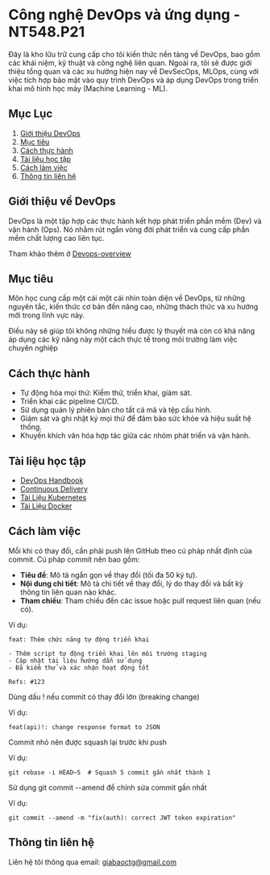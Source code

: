 # Công nghệ DevOps và ứng dụng - NT548.P21

Đây là kho lữu trữ cung cấp cho tôi kiến thức nền tảng về DevOps, bao gồm các khái niệm, kỹ thuật và công
nghệ liên quan. Ngoài ra, tôi sẽ được giới thiệu tổng quan và các xu hướng hiện nay về DevSecOps, MLOps, cùng với việc tích hợp bảo mật vào quy trình DevOps và áp dụng DevOps trong triển khai mô hình học máy (Machine Learning - ML).

## Mục Lục

1. [Giới thiệu DevOps](#giới-thiệu-về-devops)
2. [Mục tiêu](#mục-tiêu)
2. [Cách thực hành](#cách-thực-hành)
3. [Tài liệu học tập](#tài-liệu-học-tập)
4. [Cách làm việc](#cách-làm-việc)
5. [Thông tin liên hệ](#thông-tin-liên-hệ)

## Giới thiệu về DevOps

DevOps là một tập hợp các thực hành kết hợp phát triển phần mềm (Dev) và vận hành (Ops). Nó nhằm rút ngắn vòng đời phát triển và cung cấp phần mềm chất lượng cao liên tục.

Tham khảo thêm ở [Devops-overview](/Note/Devops-overview.md)

## Mục tiêu

Môn học cung cấp một cái một cái nhìn toàn diện về DevOps, từ những nguyên tắc, kiến thức cơ bản đến nâng cao, những thách thức và xu hướng mới trong lĩnh vực này. 

Điều này sẽ giúp tôi không những hiểu được lý thuyết mà còn có khả năng áp dụng các kỹ năng này một cách thực
tế trong môi trường làm việc chuyên nghiệp

## Cách thực hành

- Tự động hóa mọi thứ: Kiểm thử, triển khai, giám sát.
- Triển khai các pipeline CI/CD.
- Sử dụng quản lý phiên bản cho tất cả mã và tệp cấu hình.
- Giám sát và ghi nhật ký mọi thứ để đảm bảo sức khỏe và hiệu suất hệ thống.
- Khuyến khích văn hóa hợp tác giữa các nhóm phát triển và vận hành.

## Tài liệu học tập

- [DevOps Handbook](https://www.amazon.com/DevOps-Handbook-World-Class-Reliability-Organizations/dp/1942788002)
- [Continuous Delivery](https://www.amazon.com/Continuous-Delivery-Deployment-Automation-Addison-Wesley/dp/0321601912)
- [Tài Liệu Kubernetes](https://kubernetes.io/docs/home/)
- [Tài Liệu Docker](https://docs.docker.com/)

## Cách làm việc

Mỗi khi có thay đổi, cần phải push lên GitHub theo cú pháp nhất định của commit. Cú pháp commit nên bao gồm:

- **Tiêu đề**: Mô tả ngắn gọn về thay đổi (tối đa 50 ký tự).
- **Nội dung chi tiết**: Mô tả chi tiết về thay đổi, lý do thay đổi và bất kỳ thông tin liên quan nào khác.
- **Tham chiếu**: Tham chiếu đến các issue hoặc pull request liên quan (nếu có).

Ví dụ:

```
feat: Thêm chức năng tự động triển khai

- Thêm script tự động triển khai lên môi trường staging
- Cập nhật tài liệu hướng dẫn sử dụng
- Đã kiểm thử và xác nhận hoạt động tốt

Refs: #123
```

Dùng dấu ! nếu commit có thay đổi lớn (breaking change)

Ví dụ:
```
feat(api)!: change response format to JSON
```

Commit nhỏ nên được squash lại trước khi push

Ví dụ:
```
git rebase -i HEAD~5  # Squash 5 commit gần nhất thành 1
```

Sử dụng git commit --amend để chỉnh sửa commit gần nhất

Ví dụ:
```
git commit --amend -m "fix(auth): correct JWT token expiration"
```

## Thông tin liên hệ

Liên hệ tôi thông qua email: giabaoctg@gmail.com